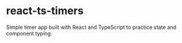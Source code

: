 # react-ts-timers
Simple timer app built with React and TypeScript to practice state and component typing.
